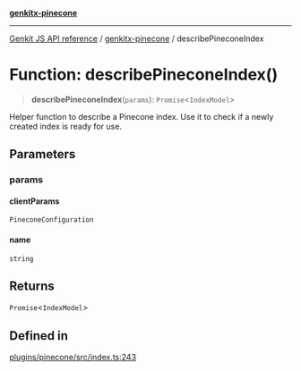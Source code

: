 [**genkitx-pinecone**](../README.md)

***

[Genkit JS API reference](../../README.md) / [genkitx-pinecone](../README.md) / describePineconeIndex

# Function: describePineconeIndex()

> **describePineconeIndex**(`params`): `Promise`\<`IndexModel`\>

Helper function to describe a Pinecone index. Use it to check if a newly created index is ready for use.

## Parameters

### params

#### clientParams

`PineconeConfiguration`

#### name

`string`

## Returns

`Promise`\<`IndexModel`\>

## Defined in

[plugins/pinecone/src/index.ts:243](https://github.com/firebase/genkit/blob/286538acadb0c266800cfa4edc099546226d5af8/js/plugins/pinecone/src/index.ts#L243)
